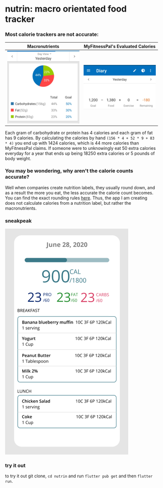 # nutrin: macro orientated food tracker

### Most calorie trackers are not accurate: 
Macronutrients             |  MyFitnessPal's Evaluated Calories
:-------------------------:|:-------------------------:
![](/readmeimgs/macro.jpg)   |  ![](/readmeimgs/calorie.jpg)

Each gram of carbohydrate or protein has 4 calories and each gram of fat has 9 calories. By calculating the calories by hand `(156 * 4 + 52 * 9 + 83 * 4)` you end up with 1424 calories, which is 44 more calories than MyFitnessPal claims. If someone were to unknowingly eat 50 extra calories everyday for a year that ends up being 18250 extra calories or 5 pounds of body weight. 

### You may be wondering, why aren't the calorie counts accurate? 
Well when companies create nutrition labels, they usually round down, and as a result the more you eat, the less accurate the calorie count becomes. You can find the exact rounding rules [here](https://www.fda.gov/food/food-labeling-nutrition/industry-resources-changes-nutrition-facts-label). Thus, the app I am creating does not calculate calories from a nutrition label, but rather the macronutrients. 

### sneakpeak
<img src="/readmeimgs/figma.png" alt="drawing"/>

### try it out
to try it out git clone, `cd nutrin` and run `flutter pub get` and then `flutter run`. 
